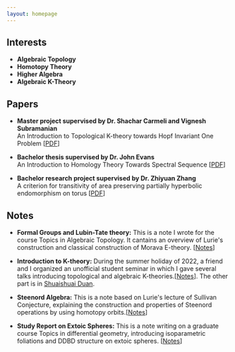 ```yaml
---
layout: homepage
---
```

<script src="https://cdn.mathjax.org/mathjax/latest/MathJax.js?config=TeX-AMS-MML_HTMLorMML" type="text/javascript"></script>

## Interests

- **Algebraic Topology**
- **Homotopy Theory**
- **Higher Algebra**
- **Algebraic K-Theory**



## Papers

- **Master project supervised by Dr. Shachar Carmeli and Vignesh Subramanian**
  <br>
  An Introduction to Topological K-theory towards Hopf Invariant One Problem [<a href="PDF-Personal Web/summer.pdf">PDF</a>]
 
- **Bachelor thesis supervised by Dr. John Evans**
  <br>
  An Introduction to Homology Theory Towards Spectral Sequence [<a href="PDF-Personal Web/MA3PRO_report2020-21.pdf">PDF</a>]
  
- **Bachelor research project supervised by Dr. Zhiyuan Zhang**
  <br>
  A criterion for transitivity of area preserving partially hyperbolic endomorphism on torus [<a href="PDF-Personal Web/criterion.pdf">PDF</a>]

## Notes
- **Formal Groups and Lubin-Tate theory:** This is a note I wrote for the course Topics in Algebraic Topology. It cantains an overview of Lurie's construction and classical construction of Morava E-theory. [<a href="PDF-Personal Web/Lubin-Tate.pdf">Notes</a>]

- **Introduction to K-theory:** During the summer holiday of 2022, a friend and I organized an unofficial student seminar in which I gave several talks introducing topological and algebraic K-theories.[<a href="PDF-Personal Web/k-seminar.pdf">Notes</a>]. The other part is in [Shuaishuai Duan](https://shuduan.github.io/sduan/).
  
- **Steenord Algebra:**
  This is a note based on Lurie's lecture of Sullivan Conjecture, explaining the construction and properties of Steenord operations by using homotopy orbits.[<a href="PDF-Personal Web/steenord.pdf">Notes</a>]
  
- **Study Report on Extoic Spheres:**
  This is a note writing on a graduate course Topics in differential geometry, introducing isoparametric foliations and DDBD structure on extoic spheres. 
  [<a href="PDF-Personal Web/extoic.pdf">Notes</a>]

  
  

  
